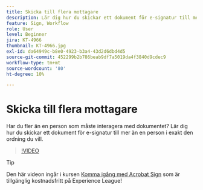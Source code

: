 ```yaml
---
title: Skicka till flera mottagare
description: Lär dig hur du skickar ett dokument för e-signatur till mer än en person i exakt den ordning du vill
feature: Sign, Workflow
role: User
level: Beginner
jira: KT-4966
thumbnail: KT-4966.jpg
exl-id: da64949c-b8e0-4923-b3a4-43d2d6dbd4d5
source-git-commit: 452299b2b786beab9df7a5019da4f3840d9cdec9
workflow-type: tm+mt
source-wordcount: '80'
ht-degree: 10%

---
```


# Skicka till flera mottagare

Har du fler än en person som måste interagera med dokumentet? Lär dig hur du skickar ett dokument för e-signatur till mer än en person i exakt den ordning du vill.

>[!VIDEO](https://video.tv.adobe.com/v/341296?quality=12&learn=on&hidetitle=true)

>[!TIP]
>
>Den här videon ingår i kursen [Komma igång med Acrobat Sign](https://experienceleague.adobe.com/?recommended=Sign-U-1-2020.1) som är tillgänglig kostnadsfritt på Experience League!
